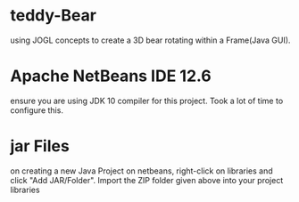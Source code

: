 # teddy-Bear
using JOGL concepts to create a 3D bear rotating within a Frame(Java GUI).

# Apache NetBeans IDE 12.6
ensure you are using JDK 10 compiler for this project. Took a lot of time to configure this. 

# jar Files
on creating a new Java Project on netbeans, right-click on libraries and click "Add JAR/Folder". 
Import the ZIP folder given above into your project libraries

